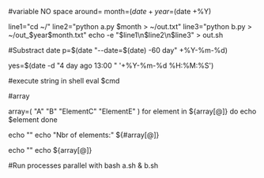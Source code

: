 #variable
NO space around=
month=$(date +%m)
year=$(date +%Y)

line1="cd ~/"
line2="python a.py $month > ~/out.txt"
line3="python b.py > ~/out_$year$month.txt"
echo -e "$line1\n$line2\n$line3" > out.sh

#Substract date
p=$(date "--date=$(date) -60 day" +%Y-%m-%d)

yes=$(date -d "4 day ago 13:00 " '+%Y-%m-%d %H:%M:%S')

#execute string in shell
eval $cmd

#array

array=( "A" "B" "ElementC" "ElementE" )
for element in ${array[@]}
do
    echo $element
done

echo ""
echo "Nbr of elements:" ${#array[@]}

echo ""
echo ${array[@]}

#Run processes parallel with bash
a.sh & b.sh
